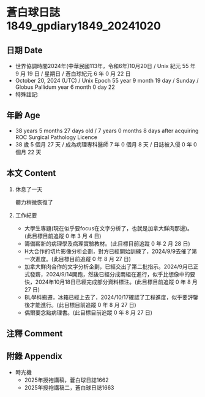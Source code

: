 [_metadata_:encoding]: - "utf-8"
[_metadata_:language]: - "zh-Hant-TW"
[_metadata_:fileformat]: - "markdown"
[_metadata_:MIME_type]: - "text/plain"
[_metadata_:markdown_version]: - "commonmark version 0.30"
[_metadata_:markdown_spec]: - "https://spec.commonmark.org/0.30/"

# 蒼白球日誌1849_gpdiary1849_20241020 #

## 日期 Date ##

* 世界協調時間2024年(中華民國113年，令和6年)10月20日 / Unix 紀元 55 年 9 月 19 日 / 星期日 / 蒼白球紀元 6 年 0 月 22 日
* October 20, 2024 (UTC) / Unix Epoch 55 year 9 month 19 day / Sunday / Globus Pallidum year 6 month 0 day 22
* 特殊註記:

## 年齡 Age ##

* 38 years 5 months 27 days old / 7 years 0 months 8 days after acquiring ROC Surgical Pathology Licence
* 38 歲 5 個月 27 天 / 成為病理專科醫師 7 年 0 個月 8 天 / 日誌被入侵 0 年 0 個月 22 天

## 本文 Content ##

1. 休息了一天

    體力稍微恢復了

2. 工作紀要

    - 大學生專題(現在似乎要focus在文字分析了，也就是加拿大鮮肉那邊)。(此目標目前追蹤 0 年 3 月 4 日)
    - 籌備嶄新的病理學及病理實驗教材。(此目標目前追蹤 0 年 2 月 28 日)
    - H大合作的切片影像分析企劃，對方已經開始訓練了，2024/9/9去催了第一次進度。(此目標目前追蹤 0 年 8 月 27 日)
    - 加拿大鮮肉合作的文字分析企劃，已經交出了第二批指示。2024/9月已正式發薪，2024/9/14開跑，然後已經分成兩組在進行，似乎比想像中的要快，2024年10月18日已經完成部分資料標注。(此目標目前追蹤 0 年 8 月 27 日)
    - BL學科搬遷，冰箱已經上去了，2024/10/17確認了工程進度，似乎要評鑒後才能進行。(此目標目前追蹤 0 年 8 月 27 日)
    - 偶爾要念點病理書。(此目標目前追蹤 0 年 8 月 27 日)

## 注釋 Comment ##


## 附錄 Appendix ##

* 時光機
    - 2025年授袍講稿，蒼白球日誌1662
    - 2025年授袍講稿二，蒼白球日誌1663
